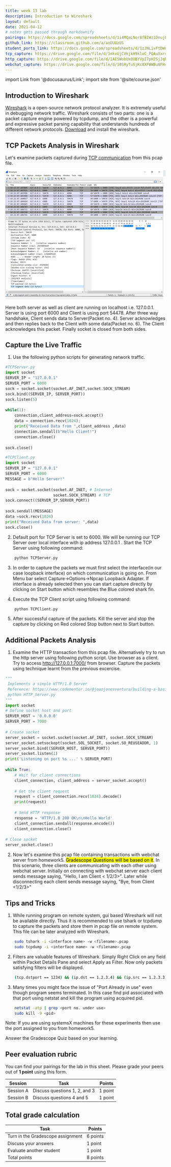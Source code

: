 ```yaml
---
title: week 13 lab
description: Introduction to Wireshark
layout: default
date: 2021-04-12
# notes gets passed through markdownify
pairings: https://docs.google.com/spreadsheets/d/1i4MQaLNor8fBIWz1DnujECbAdt_F6DFMn1ofEcm75rw
github_link: https://classroom.github.com/a/aoUUUzUS
student_ports_link: https://docs.google.com/spreadsheets/d/1zJNLivFtDW8lBjbmy0M1kJudbokOaxG_HqbsOIjSstM/edit#gid=0
tcp_capture: https://drive.google.com/file/d/1mkvUjCVkjkH9kloC_PQAuXxru01B6cJK/view?usp=sharing
http_capture: https://drive.google.com/file/d/1AESWobUx0UBYVpI7pH2SjJqRVDDL_Wek/view?usp=sharing
webchat_capture: https://drive.google.com/file/d/10SHyTuSjKc8XFWWBu8FHcJ0ih2LM1lzt/view?usp=sharing
---
```

import Link from '@docusaurus/Link';
import site from '@site/course.json'

## Introduction to Wireshark 
[Wireshark](https://www.wireshark.org/docs/wsug_html_chunked/ChapterIntroduction.html) is a open-source 
network protocol analyzer. It is extremely useful in debugging network traffic. Wireshark consists of 
two parts: one is a packet capture engine powered by tcpdump, and the other is a powerful and expressive 
packet parsing capability that understands hundreds of different network protocols. [Download](https://www.wireshark.org/#download) and install the wireshark.

## TCP Packets Analysis in Wireshark

Let's examine packets captured during [TCP communication](https://www.guru99.com/tcp-3-way-handshake.html) from <Link to={frontMatter.tcp_capture}>this</Link> pcap file. 

![TCP 3 Way Handshake Capture](../../static/img/Wireshark_Layout.png)

Here both server as well as client are running on localhost i.e. 127.0.0.1. Server is using port 6000 
and Client is using port 54478. After three way handshake, Client sends data to Server(Packet no. 4). 
Server acknowledges and then replies back to the Client with some data(Packet no. 6). The Client 
acknowledges this packet. Finally socket is closed from both sides.

## Capture the Live Traffic

1.  Use the following python scripts for generating network traffic.

```python
#TCPServer.py
import socket
SERVER_IP = "127.0.0.1"
SERVER_PORT = 6000
sock = socket.socket(socket.AF_INET,socket.SOCK_STREAM)
sock.bind((SERVER_IP, SERVER_PORT))
sock.listen(5)

while(1):
    connection,client_address=sock.accept()
    data = connection.recv(1024);
    print("Received Data from ",client_address ,data)
    connection.sendall(b"Hello Client!")
    connection.close()

sock.close()
```

```python
#TCPClient.py
import socket
SERVER_IP = "127.0.0.1"
SERVER_PORT = 6000
MESSAGE = b"Hello Server!"

sock = socket.socket(socket.AF_INET, # Internet
                     socket.SOCK_STREAM) # TCP
sock.connect((SERVER_IP,SERVER_PORT))

sock.sendall(MESSAGE)
data =sock.recv(1024)
print("Received Data from server: ",data)
sock.close()
```

2.  Default port for TCP Server is set to 6000. We will be running our TCP Server over local interface 
    with ip address 127.0.0.1 . Start the TCP Server using following command:

```bash
    python TCPServer.py
``` 

3.  In order to capture the packets we must first select the interface(in our case loopback interface)
    on which communication is going on. From Menu bar select Capture->Options->Npcap Loopback Adapter. 
    If interface is already selected then you can start capture directly by clicking on Start button 
    which resembles the Blue colored shark fin.

4.  Execute the TCP Client script using following command:

```bash
    python TCPClient.py
``` 

5.  After successful capture of the packets. Kill the server and stop the capture by clicking on Red 
    colored Stop button next to Start button.

## Additional Packets Analysis

1.  Examine the HTTP transaction from <Link to={frontMatter.http_capture}>this</Link> pcap file. 
    Alternatively try to run the http server using following python script. Use browser as a client. Try 
    to access http://127.0.0.1:7000/ from browser. Capture the packets using technique learnt from the 
    previous excercise.

```python
"""
 Implements a simple HTTP/1.0 Server
 Reference: https://www.codementor.io/@joaojonesventura/building-a-basic-http-server-from-scratch-in-python-1cedkg0842  
 python HTTP_Server.py
"""
import socket
# Define socket host and port
SERVER_HOST = '0.0.0.0'
SERVER_PORT = 7000

# Create socket
server_socket = socket.socket(socket.AF_INET, socket.SOCK_STREAM)
server_socket.setsockopt(socket.SOL_SOCKET, socket.SO_REUSEADDR, 1)
server_socket.bind((SERVER_HOST, SERVER_PORT))
server_socket.listen(1)
print('Listening on port %s ...' % SERVER_PORT)

while True:    
    # Wait for client connections
    client_connection, client_address = server_socket.accept()

    # Get the client request
    request = client_connection.recv(1024).decode()
    print(request)

    # Send HTTP response
    response = 'HTTP/1.0 200 OK\n\nHello World'
    client_connection.sendall(response.encode())
    client_connection.close()

# Close socket
server_socket.close()
```

2.  Now let's examine <Link to={frontMatter.webchat_capture}>this</Link> pcap file containing 
    transactions with webchat server from homework5. <mark>Gradescope Questions will be based on 
    it</mark>. In this scenario, three clients are communicating with each other using webchat server. 
    Initially on connecting with webchat server each client sends message saying, "Hello, I am Client <
    1/2/3>". Later while disconnecting each client sends message saying, "Bye, from Client <1/2/3>" 

## Tips and Tricks

1.  While running program on remote system, gui based Wireshark will not be available directly. Thus it 
    is recommended to use tshark or tcpdump to capture the packets and store them in pcap file on remote system. 
    This file can be later analyzed with Wireshark.

```bash
    sudo tshark -i <interface name> -w <filename>.pcap
    sudo tcpdump -i <interface name> -w <filename>.pcap
```

2.  Filters are valuable features of Wireshark. Simply Right Click on any field within Packet Details 
    Pane and select Apply as Filter. Now only packets satisfying filters will be displayed.

```bash
    (tcp.dstport == 1234) && (ip.dst == 1.2.3.4) && (ip.src == 1.2.3.3)
```

3.  Many times you might face the issue of "Port Already in use" even though program seems terminated. 
    In this case find pid associated with that port using netstat and kill the program using acquired pid.

```bash
    netstat -atp | grep <port no. under use>
    sudo kill -9 <pid>
```

Note: If you are using systemsX machines for these experiments then use the <Link to={frontMatter.student_ports_link}>port</Link> assigned to you from <Link to={frontMatter.github_link}>homework5</Link>. 

Answer the Gradescope Quiz based on your learning.

## Peer evaluation rubric

You can find your pairings for the lab in <Link to={frontMatter.pairings}>this sheet</Link>. Please grade your peers out of **1 point** using <Link to={site.eval_link}>this form</Link>.

| Session | Task | Points |
|---|---|---|
| Session A | Discuss questions 1, 2, and 3 | 1 point |
| Session B | Discuss questions 4 and 5 | 1 point |


## Total grade calculation

| Task | Points |
|---|---|
| Turn in the Gradescope assignment | 6 points |
| Discuss your answers | 1 point |
| Evaluate another student | 1 point |
| Total points | 8 points |
